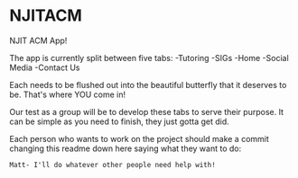 # NJITACM
NJIT ACM App!

The app is currently split between five tabs:
  -Tutoring
  -SIGs
  -Home
  -Social Media
  -Contact Us
  
Each needs to be flushed out into the beautiful butterfly that it deserves to be.
That's where YOU come in!

Our test as a group will be to develop these tabs to serve their purpose.
It can be simple as you need to finish, they just gotta get did.

Each person who wants to work on the project should make a commit changing this readme down here saying what they want to do:
    
    Matt- I'll do whatever other people need help with!